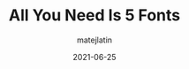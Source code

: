 ---
author: matejlatin
date: 2021-06-25
layout: post.njk
publisher: uxdesigncc
tags:
  - article
  - design
  - typography
target_url: https://uxdesign.cc/all-you-need-is-5-fonts-1166690768a
title: All You Need Is 5 Fonts
---